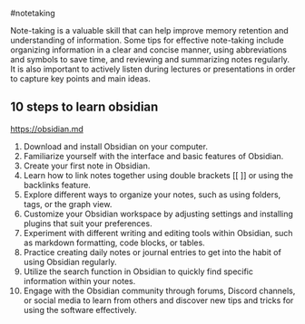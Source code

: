 #notetaking



Note-taking is a valuable skill that can help improve memory retention and understanding of information. Some tips for effective note-taking include organizing information in a clear and concise manner, using abbreviations and symbols to save time, and reviewing and summarizing notes regularly. It is also important to actively listen during lectures or presentations in order to capture key points and main ideas.

## 10 steps to learn obsidian

https://obsidian.md

1. Download and install Obsidian on your computer.
2. Familiarize yourself with the interface and basic features of Obsidian.
3. Create your first note in Obsidian.
4. Learn how to link notes together using double brackets [[ ]] or using the backlinks feature.
5. Explore different ways to organize your notes, such as using folders, tags, or the graph view.
6. Customize your Obsidian workspace by adjusting settings and installing plugins that suit your preferences.
7. Experiment with different writing and editing tools within Obsidian, such as markdown formatting, code blocks, or tables.
8. Practice creating daily notes or journal entries to get into the habit of using Obsidian regularly.
9. Utilize the search function in Obsidian to quickly find specific information within your notes.
10. Engage with the Obsidian community through forums, Discord channels, or social media to learn from others and discover new tips and tricks for using the software effectively.